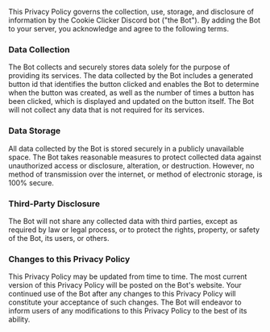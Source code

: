 This Privacy Policy governs the collection, use, storage, and disclosure of information by the Cookie Clicker Discord bot ("the Bot"). By adding the Bot to your server, you acknowledge and agree to the following terms.

### Data Collection
The Bot collects and securely stores data solely for the purpose of providing its services. The data collected by the Bot includes a generated button id that identifies the button clicked and enables the Bot to determine when the button was created, as well as the number of times a button has been clicked, which is displayed and updated on the button itself. The Bot will not collect any data that is not required for its services.

### Data Storage
All data collected by the Bot is stored securely in a publicly unavailable space. The Bot takes reasonable measures to protect collected data against unauthorized access or disclosure, alteration, or destruction. However, no method of transmission over the internet, or method of electronic storage, is 100% secure.

### Third-Party Disclosure
The Bot will not share any collected data with third parties, except as required by law or legal process, or to protect the rights, property, or safety of the Bot, its users, or others.

### Changes to this Privacy Policy
This Privacy Policy may be updated from time to time. The most current version of this Privacy Policy will be posted on the Bot's website. Your continued use of the Bot after any changes to this Privacy Policy will constitute your acceptance of such changes. The Bot will endeavor to inform users of any modifications to this Privacy Policy to the best of its ability.